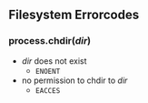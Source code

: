 Filesystem Errorcodes
---------------------

### process.chdir(_dir_)

  * _dir_ does not exist
    * `ENOENT`
  * no permission to chdir to _dir_
    * `EACCES`

